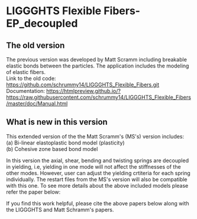 # LIGGGHTS Flexible Fibers-EP_decoupled

## The old version
The previous version was developed by Matt Scramm including breakable elastic bonds between the particles. The application includes the modeling of elastic fibers. <br />
Link to the old code: https://github.com/schrummy14/LIGGGHTS_Flexible_Fibers.git <br />
Documentation: https://htmlpreview.github.io/?https://raw.githubusercontent.com/schrummy14/LIGGGHTS_Flexible_Fibers/master/doc/Manual.html

## What is new in this version
This extended version of the the Matt Scramm's (MS's) version includes: <br />
(a) Bi-linear elastoplastic bond model (plasticity) <br />
(b) Cohesive zone based bond model <br/>

In this version the axial, shear, bending and twisting springs are decoupled in yielding, i.e, yielding in one mode will not affect the stiffnesses of the other modes. However, user can adjust the yielding crtiteria for each spring individually. The restart files from the MS's version will also be compatible with this one. To see more details about the above included models please refer the paper below:

If you find this work helpful, please cite the above papers below along with the LIGGGHTS and  Matt Schramm's papers.

